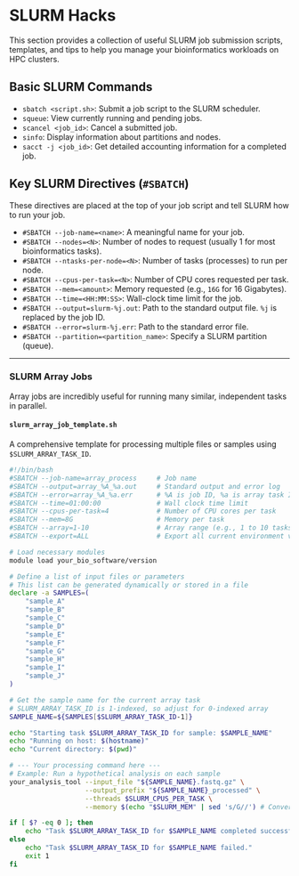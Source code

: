 # SLURM Hacks

This section provides a collection of useful SLURM job submission scripts, templates, and tips to help you manage your bioinformatics workloads on HPC clusters.

## Basic SLURM Commands

* `sbatch <script.sh>`: Submit a job script to the SLURM scheduler.
* `squeue`: View currently running and pending jobs.
* `scancel <job_id>`: Cancel a submitted job.
* `sinfo`: Display information about partitions and nodes.
* `sacct -j <job_id>`: Get detailed accounting information for a completed job.

## Key SLURM Directives (`#SBATCH`)

These directives are placed at the top of your job script and tell SLURM how to run your job.

* `#SBATCH --job-name=<name>`: A meaningful name for your job.
* `#SBATCH --nodes=<N>`: Number of nodes to request (usually 1 for most bioinformatics tasks).
* `#SBATCH --ntasks-per-node=<N>`: Number of tasks (processes) to run per node.
* `#SBATCH --cpus-per-task=<N>`: Number of CPU cores requested per task.
* `#SBATCH --mem=<amount>`: Memory requested (e.g., `16G` for 16 Gigabytes).
* `#SBATCH --time=<HH:MM:SS>`: Wall-clock time limit for the job.
* `#SBATCH --output=slurm-%j.out`: Path to the standard output file. `%j` is replaced by the job ID.
* `#SBATCH --error=slurm-%j.err`: Path to the standard error file.
* `#SBATCH --partition=<partition_name>`: Specify a SLURM partition (queue).

---

### SLURM Array Jobs

Array jobs are incredibly useful for running many similar, independent tasks in parallel.

#### `slurm_array_job_template.sh`

A comprehensive template for processing multiple files or samples using `$SLURM_ARRAY_TASK_ID`.

```bash
#!/bin/bash
#SBATCH --job-name=array_process     # Job name
#SBATCH --output=array_%A_%a.out     # Standard output and error log
#SBATCH --error=array_%A_%a.err      # %A is job ID, %a is array task ID
#SBATCH --time=01:00:00              # Wall clock time limit
#SBATCH --cpus-per-task=4            # Number of CPU cores per task
#SBATCH --mem=8G                     # Memory per task
#SBATCH --array=1-10                 # Array range (e.g., 1 to 10 tasks)
#SBATCH --export=ALL                 # Export all current environment variables

# Load necessary modules
module load your_bio_software/version

# Define a list of input files or parameters
# This list can be generated dynamically or stored in a file
declare -a SAMPLES=(
    "sample_A"
    "sample_B"
    "sample_C"
    "sample_D"
    "sample_E"
    "sample_F"
    "sample_G"
    "sample_H"
    "sample_I"
    "sample_J"
)

# Get the sample name for the current array task
# SLURM_ARRAY_TASK_ID is 1-indexed, so adjust for 0-indexed array
SAMPLE_NAME=${SAMPLES[$SLURM_ARRAY_TASK_ID-1]}

echo "Starting task $SLURM_ARRAY_TASK_ID for sample: $SAMPLE_NAME"
echo "Running on host: $(hostname)"
echo "Current directory: $(pwd)"

# --- Your processing command here ---
# Example: Run a hypothetical analysis on each sample
your_analysis_tool --input_file "${SAMPLE_NAME}.fastq.gz" \
                   --output_prefix "${SAMPLE_NAME}_processed" \
                   --threads $SLURM_CPUS_PER_TASK \
                   --memory $(echo "$SLURM_MEM" | sed 's/G//') # Convert G to integer if needed

if [ $? -eq 0 ]; then
    echo "Task $SLURM_ARRAY_TASK_ID for $SAMPLE_NAME completed successfully."
else
    echo "Task $SLURM_ARRAY_TASK_ID for $SAMPLE_NAME failed."
    exit 1
fi
```
